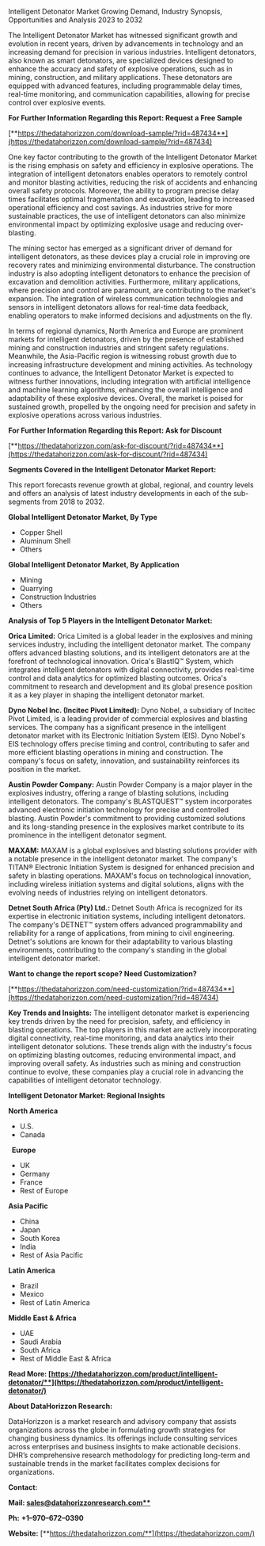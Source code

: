 ﻿Intelligent Detonator Market Growing Demand, Industry Synopsis, Opportunities and Analysis 2023 to 2032

The Intelligent Detonator Market has witnessed significant growth and evolution in recent years, driven by advancements in technology and an increasing demand for precision in various industries. Intelligent detonators, also known as smart detonators, are specialized devices designed to enhance the accuracy and safety of explosive operations, such as in mining, construction, and military applications. These detonators are equipped with advanced features, including programmable delay times, real-time monitoring, and communication capabilities, allowing for precise control over explosive events.

**For Further Information Regarding this Report: Request a Free Sample**

[**https://thedatahorizzon.com/download-sample/?rid=487434**](https://thedatahorizzon.com/download-sample/?rid=487434)

One key factor contributing to the growth of the Intelligent Detonator Market is the rising emphasis on safety and efficiency in explosive operations. The integration of intelligent detonators enables operators to remotely control and monitor blasting activities, reducing the risk of accidents and enhancing overall safety protocols. Moreover, the ability to program precise delay times facilitates optimal fragmentation and excavation, leading to increased operational efficiency and cost savings. As industries strive for more sustainable practices, the use of intelligent detonators can also minimize environmental impact by optimizing explosive usage and reducing over-blasting.

The mining sector has emerged as a significant driver of demand for intelligent detonators, as these devices play a crucial role in improving ore recovery rates and minimizing environmental disturbance. The construction industry is also adopting intelligent detonators to enhance the precision of excavation and demolition activities. Furthermore, military applications, where precision and control are paramount, are contributing to the market's expansion. The integration of wireless communication technologies and sensors in intelligent detonators allows for real-time data feedback, enabling operators to make informed decisions and adjustments on the fly.

In terms of regional dynamics, North America and Europe are prominent markets for intelligent detonators, driven by the presence of established mining and construction industries and stringent safety regulations. Meanwhile, the Asia-Pacific region is witnessing robust growth due to increasing infrastructure development and mining activities. As technology continues to advance, the Intelligent Detonator Market is expected to witness further innovations, including integration with artificial intelligence and machine learning algorithms, enhancing the overall intelligence and adaptability of these explosive devices. Overall, the market is poised for sustained growth, propelled by the ongoing need for precision and safety in explosive operations across various industries.

**For Further Information Regarding this Report: Ask for Discount**

[**https://thedatahorizzon.com/ask-for-discount/?rid=487434**](https://thedatahorizzon.com/ask-for-discount/?rid=487434)

**Segments Covered in the Intelligent Detonator Market Report:**

This report forecasts revenue growth at global, regional, and country levels and offers an analysis of latest industry developments in each of the sub-segments from 2018 to 2032.

**Global Intelligent Detonator Market, By Type**

- Copper Shell
- Aluminum Shell
- Others

**Global Intelligent Detonator Market, By Application**

- Mining
- Quarrying
- Construction Industries
- Others

**Analysis of Top 5 Players in the Intelligent Detonator Market:**

**Orica Limited:** Orica Limited is a global leader in the explosives and mining services industry, including the intelligent detonator market. The company offers advanced blasting solutions, and its intelligent detonators are at the forefront of technological innovation. Orica's BlastIQ™ System, which integrates intelligent detonators with digital connectivity, provides real-time control and data analytics for optimized blasting outcomes. Orica's commitment to research and development and its global presence position it as a key player in shaping the intelligent detonator market.

**Dyno Nobel Inc. (Incitec Pivot Limited):** Dyno Nobel, a subsidiary of Incitec Pivot Limited, is a leading provider of commercial explosives and blasting services. The company has a significant presence in the intelligent detonator market with its Electronic Initiation System (EIS). Dyno Nobel's EIS technology offers precise timing and control, contributing to safer and more efficient blasting operations in mining and construction. The company's focus on safety, innovation, and sustainability reinforces its position in the market.

**Austin Powder Company:** Austin Powder Company is a major player in the explosives industry, offering a range of blasting solutions, including intelligent detonators. The company's BLASTQUEST™ system incorporates advanced electronic initiation technology for precise and controlled blasting. Austin Powder's commitment to providing customized solutions and its long-standing presence in the explosives market contribute to its prominence in the intelligent detonator segment.

**MAXAM:** MAXAM is a global explosives and blasting solutions provider with a notable presence in the intelligent detonator market. The company's TITAN® Electronic Initiation System is designed for enhanced precision and safety in blasting operations. MAXAM's focus on technological innovation, including wireless initiation systems and digital solutions, aligns with the evolving needs of industries relying on intelligent detonators.

**Detnet South Africa (Pty) Ltd.:** Detnet South Africa is recognized for its expertise in electronic initiation systems, including intelligent detonators. The company's DETNET™ system offers advanced programmability and reliability for a range of applications, from mining to civil engineering. Detnet's solutions are known for their adaptability to various blasting environments, contributing to the company's standing in the global intelligent detonator market.

**Want to change the report scope? Need Customization?**

[**https://thedatahorizzon.com/need-customization/?rid=487434**](https://thedatahorizzon.com/need-customization/?rid=487434)

**Key Trends and Insights:** The intelligent detonator market is experiencing key trends driven by the need for precision, safety, and efficiency in blasting operations. The top players in this market are actively incorporating digital connectivity, real-time monitoring, and data analytics into their intelligent detonator solutions. These trends align with the industry's focus on optimizing blasting outcomes, reducing environmental impact, and improving overall safety. As industries such as mining and construction continue to evolve, these companies play a crucial role in advancing the capabilities of intelligent detonator technology.

**Intelligent Detonator Market: Regional Insights**

**North America**

- U.S.
- Canada

` `**Europe**

- UK
- Germany
- France
- Rest of Europe

**Asia Pacific**

- China
- Japan
- South Korea
- India
- Rest of Asia Pacific

**Latin America**

- Brazil
- Mexico
- Rest of Latin America

**Middle East & Africa**

- UAE
- Saudi Arabia
- South Africa
- Rest of Middle East & Africa

**Read More: [https://thedatahorizzon.com/product/intelligent-detonator/**](https://thedatahorizzon.com/product/intelligent-detonator/)**

**About DataHorizzon Research:**

DataHorizzon is a market research and advisory company that assists organizations across the globe in formulating growth strategies for changing business dynamics. Its offerings include consulting services across enterprises and business insights to make actionable decisions. DHR’s comprehensive research methodology for predicting long-term and sustainable trends in the market facilitates complex decisions for organizations.

**Contact:**

**Mail: [sales@datahorizzonresearch.com**](mailto:sales@datahorizzonresearch.com)**

**Ph:** **+1–970–672–0390**

**Website:** [**https://thedatahorizzon.com/**](https://thedatahorizzon.com/)


